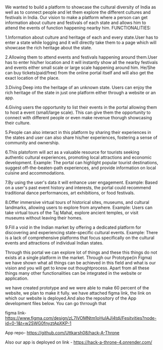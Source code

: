 We wanted to build a platform to showcase the cultural diversity of India as well as to connect people and let them explore the different cultures and festivals in India. Our vision to make a platform where a person can get information about culture and festivals of each state and allows him to attend the events of function happening nearby him.
FUNCTIONALITIES:

1.Information about culture and heritage of each and every state.User has to enter a state while logging and it will directly take them to a page which will showcase the rich heritage about the state.

2.Allowing them to attend events and festivals happening around them.User has to enter his/her location and it will instantly show all the nearby festivals and events either small scale or large scale happening around him. He/She can buy tickets(paid/free) from the online portal itself and will also get the exact location of the place.

3.Diving Deep into the heritage of an unknown state. Users can enjoy the rich heritage of the state in just one platform either through a website or an app.

4.Giving users the opportunity to list their events in the portal allowing them to host a event (small/large scale). This can give them the opportunity to connect with different people or even make revenue thorugh showcasing their culture.

5.People can also interact in this platform by sharing their experiences in the states and user can also share his/her experiences, fostering a sense of community and ownership.

6.This platoform will act as  a valuable resource for tourists seeking authentic cultural experiences, promoting local attractions and economic development. Example: The portal can highlight popular tourist destinations, suggest off-the-beaten-path experiences, and provide information on local cuisine and accommodations.

7.By using the user's data it will enhance user engagement. Example: Based on a user's past event history and interests, the portal could recommend traditional dance performances, art exhibitions, or food festivals.

8.Offer immersive virtual tours of historical sites, museums, and cultural landmarks, allowing users to explore from anywhere. Example: Users can take virtual tours of the Taj Mahal, explore ancient temples, or visit museums without leaving their homes.

9.Fill a void in the Indian market by offering a dedicated platform for discovering and experiencing state-specific cultural events. Example: There is a lack of comprehensive platforms that focus specifically on the cultural events and attractions of individual Indian states.



Through this portal we can explore lot of things and these this things do not exists at a single platform in the market. Through our Prototype(in Figma) we have shown what all things can be achieved in this field and what is our vision and you will get to know out thoughtprocess. Apart from all these things many other functionalities  can be integrated in the website or application.

we have created prototype and  we were able to make 60 percent of the website, we plan to make it fully. we have attached figma link, the link on which our website is deployed.And also the repository of the App development files below. You can go thrrough that

figma link- https://www.figma.com/design/zL7lVOMNtm1oHuIAJI4tdj/Fesitvities?node-id=0-1&t=w2SWG0fnyztApXKP-1 

App repo- https://github.com/Uttkarsh08/hack-A-Throne

Also our app is deployed on link - https://hack-a-throne-4.onrender.com/
